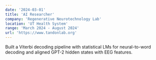 ```yaml
---
date: '2024-03-01'
title: 'AI Researcher'
company: 'Regenerative Neurotechnology Lab'
location: 'UT Health System'
range: 'March 2024 - August 2024'
url: 'https://www.tandonlab.org'
---
```


Built a Viterbi decoding pipeline with statistical LMs for neural-to-word decoding and aligned GPT-2 hidden states with EEG features.
